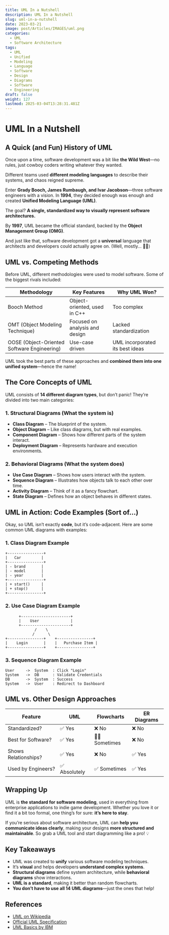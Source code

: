 ```yaml
---
title: UML In a Nutshell
description: UML In a Nutshell
slug: uml-in-a-nutshell
date: 2023-03-21
image: post/Articles/IMAGES/uml.png
categories:
  - UML
  - Software Architecture
tags:
  - UML
  - Unified
  - Modeling
  - Language
  - Software
  - Design
  - Diagrams
  - Software
  - Engineering
draft: false
weight: 127
lastmod: 2025-03-04T13:28:31.481Z
---
```

# UML In a Nutshell

## A Quick (and Fun) History of UML

Once upon a time, software development was a bit like **the Wild West**—no rules, just cowboy coders writing whatever they wanted.

Different teams used **different modeling languages** to describe their systems, and chaos reigned supreme.

Enter **Grady Booch, James Rumbaugh, and Ivar Jacobson**—three software engineers with a vision. In **1994**, they decided enough was enough and created **Unified Modeling Language (UML)**.

The goal? **A single, standardized way to visually represent software architectures.**

By **1997**, UML became the official standard, backed by the **Object Management Group (OMG)**.

And just like that, software development got a **universal** language that architects and developers could actually agree on. (Well, mostly… 🤷‍♂️)

## UML vs. Competing Methods

Before UML, different methodologies were used to model software. Some of the biggest rivals included:

| Methodology                                 | Key Features                   | Why UML Won?                    |
| ------------------------------------------- | ------------------------------ | ------------------------------- |
| Booch Method                                | Object-oriented, used in C++   | Too complex                     |
| OMT (Object Modeling Technique)             | Focused on analysis and design | Lacked standardization          |
| OOSE (Object-Oriented Software Engineering) | Use-case driven                | UML incorporated its best ideas |

UML took the best parts of these approaches and **combined them into one unified system**—hence the name!

## The Core Concepts of UML

UML consists of **14 different diagram types**, but don’t panic! They’re divided into two main categories:

### **1. Structural Diagrams** (What the system **is**)

* **Class Diagram** – The blueprint of the system.
* **Object Diagram** – Like class diagrams, but with real examples.
* **Component Diagram** – Shows how different parts of the system interact.
* **Deployment Diagram** – Represents hardware and execution environments.

### **2. Behavioral Diagrams** (What the system **does**)

* **Use Case Diagram** – Shows how users interact with the system.
* **Sequence Diagram** – Illustrates how objects talk to each other over time.
* **Activity Diagram** – Think of it as a fancy flowchart.
* **State Diagram** – Defines how an object behaves in different states.

## UML in Action: Code Examples (Sort of…)

Okay, so UML isn’t exactly **code**, but it’s code-adjacent. Here are some common UML diagrams with examples:

### 1. Class Diagram Example

```plaintext
+----------------+
|   Car         |
+----------------+
| - brand       |
| - model       |
| - year        |
+----------------+
| + start()     |
| + stop()      |
+----------------+
```

### 2. Use Case Diagram Example

```plaintext
      +----------------------+
      |    User              |
      +----------------------+
             /    \
            /      \
+----------------+    +----------------+
|    Login       |    |   Purchase Item |
+----------------+    +----------------+
```

### 3. Sequence Diagram Example

```plaintext
User     ->  System  : Click "Login"
System   ->  DB      : Validate Credentials
DB       ->  System  : Success
System   ->  User    : Redirect to Dashboard
```

## UML vs. Other Design Approaches

| Feature              | UML          | Flowcharts      | ER Diagrams |
| -------------------- | ------------ | --------------- | ----------- |
| Standardized?        | ✅ Yes        | ❌ No            | ❌ No        |
| Best for Software?   | ✅ Yes        | 🤷‍♂️ Sometimes | ❌ No        |
| Shows Relationships? | ✅ Yes        | ❌ No            | ✅ Yes       |
| Used by Engineers?   | ✅ Absolutely | ✅ Sometimes     | ✅ Yes       |

## Wrapping Up

UML is **the standard for software modeling**, used in everything from enterprise applications to indie game development. Whether you love it or find it a bit too formal, one thing’s for sure: **it’s here to stay**.

If you’re serious about software architecture, UML can **help you communicate ideas clearly**, making your designs **more structured and maintainable**. So grab a UML tool and start diagramming like a pro! 💡

## Key Takeaways

* UML was created to **unify** various software modeling techniques.
* It’s **visual** and helps developers **understand complex systems**.
* **Structural diagrams** define system architecture, while **behavioral diagrams** show interactions.
* **UML is a standard**, making it better than random flowcharts.
* **You don’t have to use all 14 UML diagrams**—just the ones that help!

## References

* [UML on Wikipedia](https://en.wikipedia.org/wiki/Unified_Modeling_Language)
* [Official UML Specification](https://www.omg.org/spec/UML/)
* [UML Basics by IBM](https://www.ibm.com/developerworks/rational/library/nov06/bell/)
